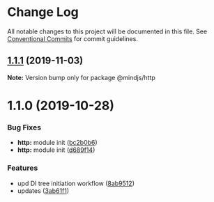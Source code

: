 # Change Log

All notable changes to this project will be documented in this file.
See [Conventional Commits](https://conventionalcommits.org) for commit guidelines.

## [1.1.1](https://github.com/mindjs/mindjs/compare/v1.1.0...v1.1.1) (2019-11-03)

**Note:** Version bump only for package @mindjs/http





# 1.1.0 (2019-10-28)


### Bug Fixes

* **http:** module init ([bc2b0b6](https://github.com/mindjs/mindjs/commit/bc2b0b6))
* **http:** module init ([d689f14](https://github.com/mindjs/mindjs/commit/d689f14))


### Features

* upd DI tree initiation workflow ([8ab9512](https://github.com/mindjs/mindjs/commit/8ab9512))
* updates ([3ab61f1](https://github.com/mindjs/mindjs/commit/3ab61f1))

